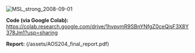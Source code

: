 ![MSL_strong_2008-09-01](https://github.com/user-attachments/assets/ca4fad45-758b-4b81-9031-fde41d362e38)

**Code (via Google Colab):** https://colab.research.google.com/drive/1hvpvmR9SBnYNfgZ0ceQjsF3X8Y378Jm1?usp=sharing

**Report:** (/assets/AOS204_final_report.pdf)
